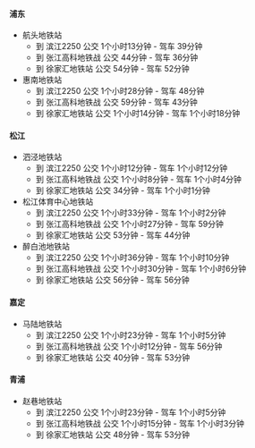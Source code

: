 #### 浦东
* 航头地铁站
  - 到 滨江2250 公交 1个小时13分钟 - 驾车 39分钟
  - 到 张江高科地铁战 公交 44分钟 - 驾车 36分钟
  - 到 徐家汇地铁站 公交 54分钟 - 驾车 52分钟
* 惠南地铁站
  - 到 滨江2250 公交 1个小时28分钟 - 驾车 48分钟
  - 到 张江高科地铁战 公交 59分钟 - 驾车 43分钟
  - 到 徐家汇地铁站 公交 1个小时14分钟 - 驾车 1个小时18分钟
#### 松江
* 泗泾地铁站
  - 到 滨江2250 公交 1个小时12分钟 - 驾车 1个小时12分钟
  - 到 张江高科地铁战 公交 1个小时8分钟 - 驾车 1个小时4分钟
  - 到 徐家汇地铁站 公交 34分钟 - 驾车 1个小时1分钟
* 松江体育中心地铁站
  - 到 滨江2250 公交 1个小时33分钟 - 驾车 1个小时2分钟
  - 到 张江高科地铁战 公交 1个小时27分钟 - 驾车 59分钟
  - 到 徐家汇地铁站 公交 53分钟 - 驾车 44分钟
* 醉白池地铁站
  - 到 滨江2250 公交 1个小时36分钟 - 驾车 1个小时10分钟
  - 到 张江高科地铁战 公交 1个小时30分钟 - 驾车 1个小时6分钟
  - 到 徐家汇地铁站 公交 56分钟 - 驾车 56分钟
#### 嘉定
* 马陆地铁站
  - 到 滨江2250 公交 1个小时23分钟 - 驾车 1个小时5分钟
  - 到 张江高科地铁战 公交 1个小时12分钟 - 驾车 56分钟
  - 到 徐家汇地铁站 公交 40分钟 - 驾车 53分钟
#### 青浦
* 赵巷地铁站
  - 到 滨江2250 公交 1个小时23分钟 - 驾车 1个小时5分钟
  - 到 张江高科地铁战 公交 1个小时15分钟 - 驾车 1个小时3分钟
  - 到 徐家汇地铁站 公交 48分钟 - 驾车 53分钟


